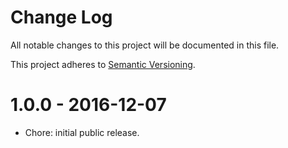# Change Log

All notable changes to this project will be documented in this file.

This project adheres to [Semantic Versioning](http://semver.org/).

# 1.0.0 - 2016-12-07

- Chore: initial public release.
